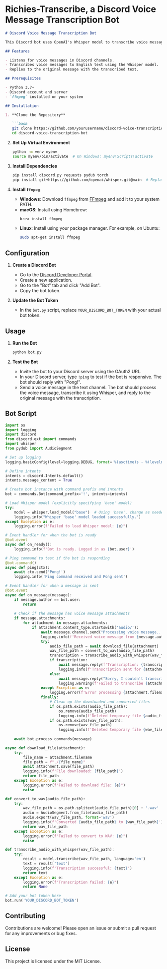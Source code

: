 # Richies-Transcribe, a Discord Voice Message Transcription Bot

```markdown
# Discord Voice Message Transcription Bot

This Discord bot uses OpenAI's Whisper model to transcribe voice messages into English text. The bot listens for voice messages in Discord channels and replies with the transcribed text.

## Features

- Listens for voice messages in Discord channels.
- Transcribes voice messages to English text using the Whisper model.
- Replies to the original message with the transcribed text.

## Prerequisites

- Python 3.7+
- Discord account and server
- `ffmpeg` installed on your system

## Installation

1. **Clone the Repository**

   ```bash
   git clone https://github.com/yourusername/discord-voice-transcription-bot.git
   cd discord-voice-transcription-bot
   ```

2. **Set Up Virtual Environment**

   ```bash
   python -m venv myenv
   source myenv/bin/activate  # On Windows: myenv\Scripts\activate
   ```

3. **Install Dependencies**

   ```bash
   pip install discord.py requests pydub torch
   pip install git+https://github.com/openai/whisper.git@main  # Replace 'main' with the specific commit or tag if known
   ```

4. **Install `ffmpeg`**

   - **Windows**: Download `ffmpeg` from [FFmpeg](https://ffmpeg.org/download.html) and add it to your system PATH.
   - **macOS**: Install using Homebrew:
     ```bash
     brew install ffmpeg
     ```
   - **Linux**: Install using your package manager. For example, on Ubuntu:
     ```bash
     sudo apt-get install ffmpeg
     ```

## Configuration

1. **Create a Discord Bot**

   - Go to the [Discord Developer Portal](https://discord.com/developers/applications).
   - Create a new application.
   - Go to the "Bot" tab and click "Add Bot".
   - Copy the bot token.

2. **Update the Bot Token**

   - In the `bot.py` script, replace `YOUR_DISCORD_BOT_TOKEN` with your actual bot token.

## Usage

1. **Run the Bot**

   ```bash
   python bot.py
   ```

2. **Test the Bot**

   - Invite the bot to your Discord server using the OAuth2 URL.
   - In your Discord server, type `!ping` to test if the bot is responsive. The bot should reply with "Pong!".
   - Send a voice message in the text channel. The bot should process the voice message, transcribe it using Whisper, and reply to the original message with the transcription.

## Bot Script

```python
import os
import logging
import discord
from discord.ext import commands
import whisper
from pydub import AudioSegment

# Set up logging
logging.basicConfig(level=logging.DEBUG, format='%(asctime)s - %(levelname)s - %(message)s')

# Define intents
intents = discord.Intents.default()
intents.message_content = True

# Create bot instance with command prefix and intents
bot = commands.Bot(command_prefix='!', intents=intents)

# Load Whisper model (explicitly specifying 'base' model)
try:
    model = whisper.load_model("base")  # Using 'base', change as needed for 'tiny', 'small', etc.
    logging.info("Whisper 'base' model loaded successfully.")
except Exception as e:
    logging.error(f"Failed to load Whisper model: {e}")

# Event handler for when the bot is ready
@bot.event
async def on_ready():
    logging.info(f'Bot is ready. Logged in as {bot.user}')

# Ping command to test if the bot is responding
@bot.command()
async def ping(ctx):
    await ctx.send('Pong!')
    logging.info('Ping command received and Pong sent')

# Event handler for when a message is sent
@bot.event
async def on_message(message):
    if message.author == bot.user:
        return
    
    # Check if the message has voice message attachments
    if message.attachments:
        for attachment in message.attachments:
            if attachment.content_type.startswith('audio/'):
                await message.channel.send("Processing voice message...")
                logging.info(f'Received voice message from {message.author}: {attachment.filename}')
                try:
                    audio_file_path = await download_file(attachment)
                    wav_file_path = convert_to_wav(audio_file_path)
                    transcription = transcribe_audio_with_whisper(wav_file_path)
                    if transcription:
                        await message.reply(f'Transcription: {transcription}')
                        logging.info(f'Transcription sent for {attachment.filename}')
                    else:
                        await message.reply("Sorry, I couldn't transcribe the audio.")
                        logging.warning(f'Failed to transcribe {attachment.filename}')
                except Exception as e:
                    logging.error(f'Error processing {attachment.filename}: {e}')
                finally:
                    # Clean up the downloaded and converted files
                    if os.path.exists(audio_file_path):
                        os.remove(audio_file_path)
                        logging.info(f'Deleted temporary file {audio_file_path}')
                    if os.path.exists(wav_file_path):
                        os.remove(wav_file_path)
                        logging.info(f'Deleted temporary file {wav_file_path}')
    
    await bot.process_commands(message)

async def download_file(attachment):
    try:
        file_name = attachment.filename
        file_path = f"./{file_name}"
        await attachment.save(file_path)
        logging.info(f'File downloaded: {file_path}')
        return file_path
    except Exception as e:
        logging.error(f"Failed to download file: {e}")
        raise

def convert_to_wav(audio_file_path):
    try:
        wav_file_path = os.path.splitext(audio_file_path)[0] + '.wav'
        audio = AudioSegment.from_file(audio_file_path)
        audio.export(wav_file_path, format='wav')
        logging.info(f'Converted {audio_file_path} to {wav_file_path}')
        return wav_file_path
    except Exception as e:
        logging.error(f"Failed to convert to WAV: {e}")
        raise

def transcribe_audio_with_whisper(wav_file_path):
    try:
        result = model.transcribe(wav_file_path, language='en')
        text = result['text']
        logging.info(f'Transcription successful: {text}')
        return text
    except Exception as e:
        logging.error(f"Transcription failed: {e}")
        return None

# Add your bot token here
bot.run('YOUR_DISCORD_BOT_TOKEN')
```

## Contributing

Contributions are welcome! Please open an issue or submit a pull request for any improvements or bug fixes.

## License

This project is licensed under the MIT License.
```
